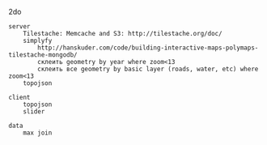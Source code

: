 2do

	server
		Tilestache: Memcache and S3: http://tilestache.org/doc/
		simplyfy
			http://hanskuder.com/code/building-interactive-maps-polymaps-tilestache-mongodb/
			склеить geometry by year where zoom<13
			склеить все geometry by basic layer (roads, water, etc) where zoom<13
		topojson

	client
		topojson
		slider

	data
		max join